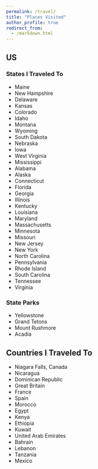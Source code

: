 ```yaml
---
permalink: /travel/
title: "Places Visited"
author_profile: true
redirect_from: 
  - /markdown.html
---
```


## US

### States I Traveled To
* Maine
* New Hampshire
* Delaware
* Kansas
* Colorado
* Idaho
* Montana
* Wyoming
* South Dakota
* Nebraska
* Iowa
* West Virginia
* Mississippi
* Alabama
* Alaska
* Connecticut
* Florida
* Georgia
* Illinois
* Kentucky
* Louisiana
* Maryland
* Massachusetts
* Minnesota
* Missouri
* New Jersey
* New York
* North Carolina
* Pennsylvania
* Rhode Island
* South Carolina
* Tennessee
* Virginia

### State Parks
* Yellowstone
* Grand Tetons
* Mount Rushmore
* Acadia

## Countries I Traveled To
* Niagara Falls, Canada
* Nicaragua
* Dominican Republic
* Great Britain
* France
* Spain
* Morocco
* Egypt
* Kenya
* Ethiopia
* Kuwait
* United Arab Emirates
* Bahrain
* Lebanon
* Tanzania
* Mexico
